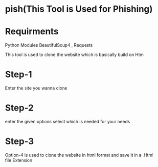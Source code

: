 # pish(This Tool is Used for Phishing)

# Requirments

Python Modules BeautifulSoup4 , Requests 

This tool is used to clone the website which is basically build on Htm
# Step-1
  Enter the site you wanna clone
# Step-2 
  enter the given options select which is needed for your needs
# Step-3
  Option-4 is used to clone the website in html format and save it in a .Html file  Extension
